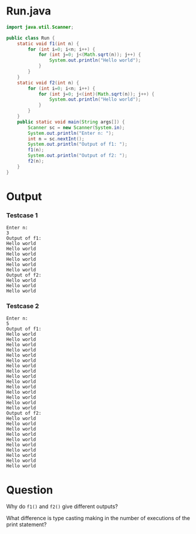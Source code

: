 # Run.java

```java
import java.util.Scanner;

public class Run {
	static void f1(int n) {
		for (int i=0; i<n; i++) {
			for (int j=0; j<(Math.sqrt(n)); j++) {
				System.out.println("Hello world");
			}
		}
	}
	static void f2(int n) {
		for (int i=0; i<n; i++) {
			for (int j=0; j<(int)(Math.sqrt(n)); j++) {
				System.out.println("Hello world");
			}
		}
	}
	public static void main(String args[]) {
		Scanner sc = new Scanner(System.in);
		System.out.println("Enter n: ");
		int n = sc.nextInt();
		System.out.println("Output of f1: ");
		f1(n);
		System.out.println("Output of f2: ");
		f2(n);
	}
}
```

# Output

### Testcase 1

```
Enter n:
3
Output of f1:
Hello world
Hello world
Hello world
Hello world
Hello world
Hello world
Output of f2:
Hello world
Hello world
Hello world
```

### Testcase 2

```
Enter n:
5
Output of f1:
Hello world
Hello world
Hello world
Hello world
Hello world
Hello world
Hello world
Hello world
Hello world
Hello world
Hello world
Hello world
Hello world
Hello world
Hello world
Output of f2:
Hello world
Hello world
Hello world
Hello world
Hello world
Hello world
Hello world
Hello world
Hello world
Hello world
```

# Question

Why do `f1()` and `f2()` give different outputs?

What difference is type casting making in the number of executions of the print statement?
